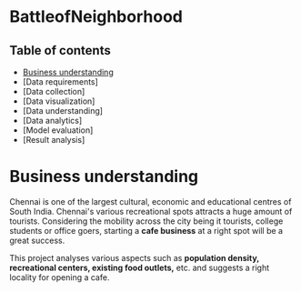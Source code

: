 # BattleofNeighborhood

## **Table of contents**


*   [Business understanding](#intro)
*   [Data requirements]
*   [Data collection]
*   [Data visualization]
*   [Data understanding]
*   [Data analytics]
*   [Model evaluation]
*   [Result analysis]

# **Business understanding** <a name="intro"></a>

Chennai is one of the largest cultural, economic and educational centres of South India. Chennai's various recreational spots attracts a huge amount of tourists. Considering the mobility across the city being it tourists, college students or office goers, starting a **cafe business** at a right spot will be a great success. 

This project analyses various aspects such as **population density, recreational centers, existing food outlets,** etc. and suggests a right locality for opening a cafe.
